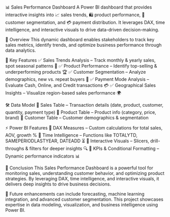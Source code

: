 📊 Sales Performance Dashboard
A Power BI dashboard that provides interactive insights into 📈 sales trends, 🛍️ product performance, 👥 customer segmentation, and 💳 payment distribution. It leverages DAX, time intelligence, and interactive visuals to drive data-driven decision-making.

🚀 Overview
This dynamic dashboard enables stakeholders to track key sales metrics, identify trends, and optimize business performance through data analytics.

🔹 Key Features
✅ Sales Trends Analysis – Track monthly & yearly sales, spot seasonal patterns 📅
✅ Product Performance – Identify top-selling & underperforming products 🏆
✅ Customer Segmentation – Analyze demographics, new vs. repeat buyers 👥
✅ Payment Mode Analysis – Evaluate Cash, Online, and Credit transactions 💳
✅ Geographical Sales Insights – Visualize region-based sales performance 🌍

🛠️ Data Model
📌 Sales Table – Transaction details (date, product, customer, quantity, payment type)
📌 Product Table – Product info (category, price, brand)
📌 Customer Table – Customer demographics & segmentation

⚡ Power BI Features
🔹 DAX Measures – Custom calculations for total sales, AOV, growth %
🔹 Time Intelligence – Functions like TOTALYTD, SAMEPERIODLASTYEAR, DATEADD ⏳
🔹 Interactive Visuals – Slicers, drill-throughs & filters for deeper insights 🔍
🔹 KPIs & Conditional Formatting – Dynamic performance indicators 📊

🎯 Conclusion
This Sales Performance Dashboard is a powerful tool for monitoring sales, understanding customer behavior, and optimizing product strategies. By leveraging DAX, time intelligence, and interactive visuals, it delivers deep insights to drive business decisions.

🚀 Future enhancements can include forecasting, machine learning integration, and advanced customer segmentation. This project showcases expertise in data modeling, visualization, and business intelligence using Power BI.
